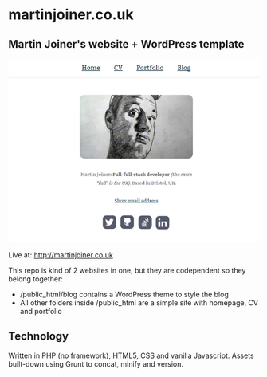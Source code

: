 # martinjoiner.co.uk

## Martin Joiner's website + WordPress template 

![Alt text](/docs/screenshot.jpg "martinjoiner.co.uk home page screenshot")

Live at: http://martinjoiner.co.uk 

This repo is kind of 2 websites in one, but they are codependent so they belong together: 

* /public_html/blog contains a WordPress theme to style the blog
* All other folders inside /public_html are a simple site with homepage, CV and portfolio  

Technology
----------

Written in PHP (no framework), HTML5, CSS and vanilla Javascript. Assets built-down using Grunt to concat, minify and version.
